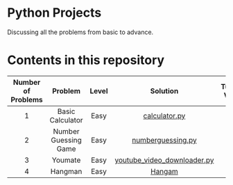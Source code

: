 # Python Projects

Discussing all the problems from basic to advance.


# Contents in this repository

|Number of Problems| Problem | Level | Solution | Tutorial Video | 
|:-:|:-:|:-:|:-:|:-:|
| 1 | Basic Calculator | Easy | [calculator.py](https://github.com/Anjitha95/Python-Projects/blob/main/calculator.py) | N/A| 
| 2| Number Guessing Game| Easy| [numberguessing.py](https://github.com/Anjitha95/Python-Projects/blob/main/numberguessing.py)|N/A|
|3| Youmate|Easy|[youtube_video_downloader.py](https://github.com/Anjitha95/Python-Projects/blob/main/youtube_video_downloader.py)|N/A|
|4| Hangman| Easy|[Hangam](https://github.com/Anjitha95/Python-Projects/tree/main/hangman)|N/A|

